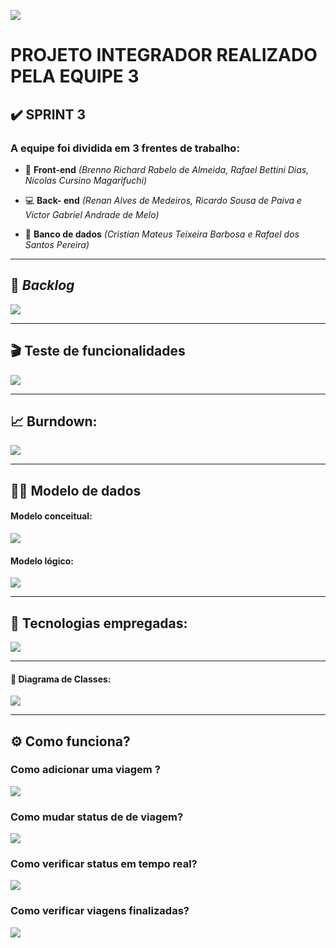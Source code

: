 ![](https://github.com/DevSlim001/PI_2020.2/blob/master/logotipocomum.jpg)


# PROJETO INTEGRADOR REALIZADO PELA EQUIPE 3
## :heavy_check_mark: SPRINT 3

### A equipe foi dividida em 3 frentes de trabalho:

- :art: **Front-end** *(Brenno Richard Rabelo de Almeida, Rafael Bettini Dias, Nicolas Cursino Magarifuchi)*

- :computer: **Back- end** *(Renan Alves de Medeiros, Ricardo Sousa de Paiva e Victor Gabriel Andrade de Melo)*

- :floppy_disk: **Banco de dados** *(Cristian Mateus Teixeira Barbosa e Rafael dos Santos Pereira)*


--------------------------------------------------------------------------------------------------------------------

## :bookmark: **_Backlog_**

![](https://github.com/DevSlim001/PI_2020.2/blob/master/assets/Product_Backlog_total_3.png)

--------------------------------------------------------------------------------------------------------------------

## :clapper: **Teste de funcionalidades**

![](https://github.com/DevSlim001/PI_2020.2/blob/master/assets/testes_funcionalidades3_1.png)

--------------------------------------------------------------------------------------------------------------------

## :chart_with_upwards_trend: Burndown:

 ![](https://github.com/DevSlim001/PI_2020.2/blob/master/assets/BurndownSprint3.png)

--------------------------------------------------------------------------------------------------------------------

## :man_technologist: Modelo de dados

#### Modelo conceitual:

![](https://github.com/DevSlim001/PI_2020.2/blob/master/assets/mc_sprint3.jpg)


#### Modelo lógico:

![](https://github.com/DevSlim001/PI_2020.2/blob/master/assets/ml_sprint3.png)

--------------------------------------------------------------------------------------------------------------------

## :rocket: Tecnologias empregadas:
 
![](https://github.com/DevSlim001/PI_2020.2/blob/master/tecnology.png)

--------------------------------------------------------------------------------------------------------------------

#### :tea: Diagrama de Classes:

![](https://github.com/DevSlim001/PI_2020.2/blob/sprint2/diagramaclasses.png)

--------------------------------------------------------------------------------------------------------------------
## :gear: Como funciona?

### Como adicionar  uma viagem ?

![](https://github.com/DevSlim001/PI_2020.2/blob/master/assets/Adicionar-viagem-Funcionario3_1.gif)

### Como mudar status de de viagem?

![](https://github.com/DevSlim001/PI_2020.2/blob/master/assets/Mudar-status-de-viagem-Motorista3_4.gif)


### Como verificar status em tempo real?

![](https://github.com/DevSlim001/PI_2020.2/blob/master/assets/Verificar-status-em-tempo-real3_3.gif)


### Como verificar viagens finalizadas?

![](https://github.com/DevSlim001/PI_2020.2/blob/master/assets/Como-verificar-viagens-finalizadas-Funcionario3_2.gif)







